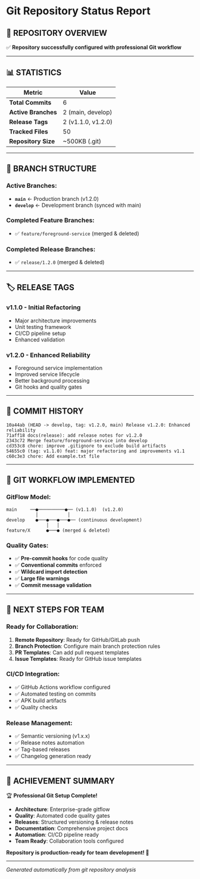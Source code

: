 # Git Repository Status Report

## 🎯 **REPOSITORY OVERVIEW**

✅ **Repository successfully configured with professional Git workflow**

---

## 📊 **STATISTICS**

| Metric | Value |
|--------|-------|
| **Total Commits** | 6 |
| **Active Branches** | 2 (main, develop) |
| **Release Tags** | 2 (v1.1.0, v1.2.0) |
| **Tracked Files** | 50 |
| **Repository Size** | ~500KB (.git) |

---

## 🌿 **BRANCH STRUCTURE**

### **Active Branches:**
- **`main`** ← Production branch (v1.2.0)
- **`develop`** ← Development branch (synced with main)

### **Completed Feature Branches:**
- ✅ `feature/foreground-service` (merged & deleted)

### **Completed Release Branches:**
- ✅ `release/1.2.0` (merged & deleted)

---

## 🏷️ **RELEASE TAGS**

### **v1.1.0** - Initial Refactoring
- Major architecture improvements
- Unit testing framework
- CI/CD pipeline setup
- Enhanced validation

### **v1.2.0** - Enhanced Reliability  
- Foreground service implementation
- Improved service lifecycle
- Better background processing
- Git hooks and quality gates

---

## 📝 **COMMIT HISTORY**

```
10a44ab (HEAD -> develop, tag: v1.2.0, main) Release v1.2.0: Enhanced reliability
71aff18 docs(release): add release notes for v1.2.0
2343c72 Merge feature/foreground-service into develop
cd353c8 chore: improve .gitignore to exclude build artifacts
54655c0 (tag: v1.1.0) feat: major refactoring and improvements v1.1
c60c3e3 chore: Add example.txt file
```

---

## 🔧 **GIT WORKFLOW IMPLEMENTED**

### **GitFlow Model:**
```
main     ──●──────────●── (v1.1.0)  (v1.2.0)
           │           │
develop    ●───●───●───●── (continuous development)
               │   │
feature/X      ●───● (merged & deleted)
```

### **Quality Gates:**
- ✅ **Pre-commit hooks** for code quality
- ✅ **Conventional commits** enforced
- ✅ **Wildcard import detection**
- ✅ **Large file warnings**
- ✅ **Commit message validation**

---

## 🚀 **NEXT STEPS FOR TEAM**

### **Ready for Collaboration:**
1. **Remote Repository**: Ready for GitHub/GitLab push
2. **Branch Protection**: Configure main branch protection rules
3. **PR Templates**: Can add pull request templates
4. **Issue Templates**: Ready for GitHub issue templates

### **CI/CD Integration:**
- ✅ GitHub Actions workflow configured
- ✅ Automated testing on commits
- ✅ APK build artifacts
- ✅ Quality checks

### **Release Management:**
- ✅ Semantic versioning (v1.x.x)
- ✅ Release notes automation
- ✅ Tag-based releases
- ✅ Changelog generation ready

---

## 🎉 **ACHIEVEMENT SUMMARY**

🏆 **Professional Git Setup Complete!**

- **Architecture**: Enterprise-grade gitflow
- **Quality**: Automated code quality gates  
- **Releases**: Structured versioning & release notes
- **Documentation**: Comprehensive project docs
- **Automation**: CI/CD pipeline ready
- **Team Ready**: Collaboration tools configured

**Repository is production-ready for team development! 🚀**

---

*Generated automatically from git repository analysis*